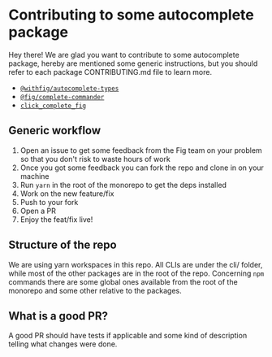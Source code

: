 # Contributing to some autocomplete package
Hey there! We are glad you want to contribute to some autocomplete package, hereby are mentioned some generic instructions, but you should refer to each package CONTRIBUTING.md file to learn more.

- [`@withfig/autocomplete-types`](types/CONTRIBUTING.md)
- [`@fig/complete-commander`](integrations/commander/CONTRIBUTING.md)
- [`click_complete_fig`](integrations/click/CONTRIBUTING.md)

## Generic workflow

1. Open an issue to get some feedback from the Fig team on your problem so that you don't risk to waste hours of work
2. Once you got some feedback you can fork the repo and clone in on your machine
3. Run `yarn` in the root of the monorepo to get the deps installed
4. Work on the new feature/fix
5. Push to your fork
6. Open a PR
7. Enjoy the feat/fix live!

## Structure of the repo

We are using yarn workspaces in this repo. All CLIs are under the cli/ folder, while most of the other packages are in the root of the repo.
Concerning `npm` commands there are some global ones available from the root of the monorepo and some other relative to the packages.

## What is a good PR?

A good PR should have tests if applicable and some kind of description telling what changes were done.